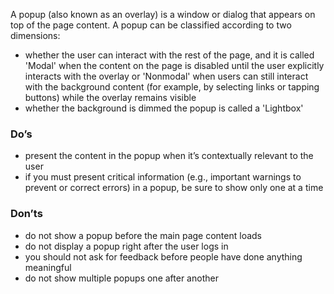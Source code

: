 A popup (also known as an overlay) is a window or dialog that appears on top of the page content.
A popup can be classified according to two dimensions:
- whether the user can interact with the rest of the page, and it is called 'Modal' when the content on the page is disabled until the user explicitly interacts with the overlay or 'Nonmodal' when users can still interact with the background content (for example, by selecting links or tapping buttons) while the overlay remains visible
- whether the background is dimmed the popup is called a 'Lightbox'


### Do’s
-	present the content in the popup when it’s contextually relevant to the user
-	if you must present critical information (e.g., important warnings to prevent or correct errors) in a popup, be sure to show only one at a time

### Don’ts
-	do not show a popup before the main page content loads
-	do not display a popup right after the user logs in
-	you should not ask for feedback before people have done anything meaningful
-	do not show multiple popups one after another
